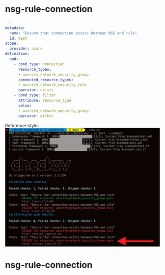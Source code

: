 # nsg-rule-connection


```yaml
---
metadata:
  name: "Ensure that connection exists between NSG and rule"
  id: test
scope:
  provider: azure 
definition:
  and:
    - cond_type: connection
      resource_types:
      - azurerm_network_security_group
      connected_resource_types: 
      - azurerm_network_security_rule
      operator: exists
    - cond_type: filter
      attribute: resource_type
      value:
      - azurerm_network_security_group
      operator: within
```


Reference-style: 
![Console Output](console.png)

# nsg-rule-connection
